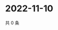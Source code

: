 # 2022-11-10

共 0 条

<!-- BEGIN WEIBO -->
<!-- 最后更新时间 Thu Nov 10 2022 18:18:07 GMT+0800 (China Standard Time) -->

<!-- END WEIBO -->
